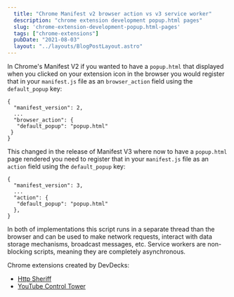 ```yaml
---
  title: "Chrome Manifest v2 browser action vs v3 service worker"
  description: "chrome extension development popup.html pages"
  slug: 'chrome-extension-development-popup.html-pages'
  tags: ["chrome-extensions"]
  pubDate: "2021-08-03"
  layout: "../layouts/BlogPostLayout.astro"
---
```


In Chrome's Manifest V2 if you wanted to have a `popup.html` that displayed when you clicked on your extension icon in the browser you would register that in your `manifest.js` file as an `browser_action` field using the `default_popup` key:
```
{
  "manifest_version": 2,
  ...
  "browser_action": {
   "default_popup": "popup.html"
 }
}
```

This changed in the release of Manifest V3 where now to have a `popup.html` page rendered you need to register that in your `manifest.js` file as an `action` field using the `default_popup` key:
```
{
  "manifest_version": 3,
  ...
  "action": {
   "default_popup": "popup.html"
  },
}
```

In both of implementations this script runs in a separate thread than the browser and can be used to make network requests, interact with data storage mechanisms, broadcast messages, etc. Service workers are non-blocking scripts, meaning they are completely asynchronous.

Chrome extensions created by DevDecks:
- [Http Sheriff](https://chrome.google.com/webstore/detail/http-sheriff/lkahbbgcfdicehlpefblblfelahakjfp)
- [YouTube Control Tower](https://chrome.google.com/webstore/detail/youtube-control-tower/njfjdiighaejclkgnjgmblefmdklmoed)
